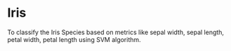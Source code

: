 # Iris
To classify the Iris Species based on metrics like sepal width, sepal length, petal width, petal length using SVM algorithm.
